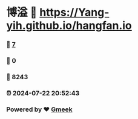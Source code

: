 # 博溢 :link: https://Yang-yih.github.io/hangfan.io 
### :page_facing_up: [7](https://Yang-yih.github.io/hangfan.io/tag.html) 
### :speech_balloon: 0 
### :hibiscus: 8243 
### :alarm_clock: 2024-07-22 20:52:43 
### Powered by :heart: [Gmeek](https://github.com/Meekdai/Gmeek)
